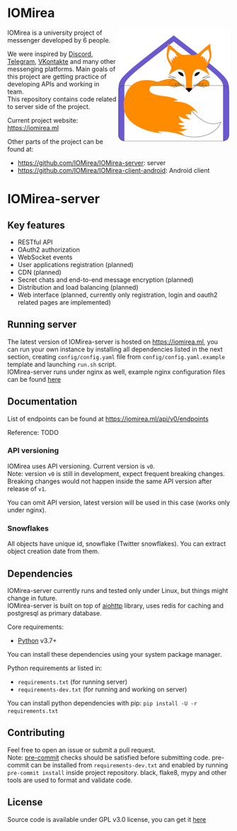 # IOMirea

<img align="right" height="256" src=".github/media/logo256x256.png"/>

IOMirea is a university project of messenger developed by 6 people.

We were inspired by [Discord](https://discordapp.com), [Telegram](https://telegram.org),
[VKontakte](https://vk.com) and many other messenging platforms.
Main goals of this project are getting practice of developing APIs and working in team.  
This repository contains code related to server side of the project.

Current project website: https://iomirea.ml

Other parts of the project can be found at:
- https://github.com/IOMirea/IOMirea-server: server
- https://github.com/IOMirea/IOMirea-client-android: Android client

# IOMirea-server

## Key features
- RESTful API
- OAuth2 authorization
- WebSocket events
- User applications registration (planned)
- CDN (planned)
- Secret chats and end-to-end message encryption (planned)
- Distribution and load balancing (planned)
- Web interface (planned, currently only registration, login and oauth2 related pages are implemented)

## Running server
The latest version of IOMirea-server is hosted on https://iomirea.ml, you can run your own instance
by installing all dependencies listed in the next section, creating `config/config.yaml` file from
`config/config.yaml.example` template and launching `run.sh` script.  
IOMirea-server runs under nginx as well, example nginx configuration files can be found [here](nginx)

## Documentation
List of endpoints can be found at https://iomirea.ml/api/v0/endpoints

Reference: TODO

### API versioning
IOMirea uses API versioning. Current version is `v0`.  
Note: version `v0` is still in development, expect frequent breaking changes.  
Breaking changes would not happen inside the same API version after release of `v1`.

You can omit API version, latest version will be used in this case (works only under nginx).

### Snowflakes
All objects have unique id, snowflake (Twitter snowflakes). You can extract object creation date
from them.

## Dependencies
IOMirea-server currently runs and tested only under Linux, but things might change in future.  
IOMirea-server is built on top of [aiohttp](https://github.com/aio-libs/aiohttp) library,
uses redis for caching and postgresql as primary database.

Core requirements:
- [Python](https://python.org) v3.7+

You can install these dependencies using your system package manager.

Python requirements ar listed in:
- `requirements.txt` (for running server)
- `requirements-dev.txt` (for running and working on server)

You can install python dependencies with pip: `pip install -U -r requirements.txt`

## Contributing
Feel free to open an issue or submit a pull request.  
Note: [pre-commit](https://pre-commit.com) checks should be satisfied before submitting code.
pre-commit can be installed from `requirements-dev.txt` and enabled by running `pre-commit install`
inside project repository. black, flake8, mypy and other tools are used to format and validate code.

## License
Source code is available under GPL v3.0 license, you can get it [here](LICENSE)
